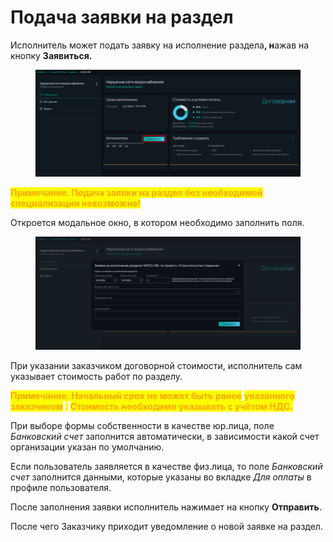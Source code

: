 # Подача заявки на раздел

Исполнитель может подать заявку на исполнение раздел&#x430;**, н**ажав на кнопку **Заявиться.**

<figure><img src="../../.gitbook/assets/image (291).png" alt=""><figcaption></figcaption></figure>

<mark style="color:orange;">**Примечание. Подача заявки на раздел без необходимой специализации невозможна!**</mark>

Откроется модальное окно, в котором необходимо заполнить поля.

<figure><img src="../../.gitbook/assets/image (292).png" alt=""><figcaption></figcaption></figure>

При указании заказчиком договорной стоимости, исполнитель сам указывает стоимость работ по разделу.&#x20;

<mark style="color:orange;">**Примечание. Начальный срок не может быть ранее**</mark> <mark style="color:orange;">**указанного заказчиком**</mark> <mark style="color:orange;">.</mark> <mark style="color:orange;"></mark><mark style="color:orange;">**Стоимость необходимо указывать с учётом НДС.**</mark>

При выборе формы собственности в качестве юр.лица, поле _Банковский счет_ заполнится автоматически, в зависимости какой счет организации указан по умолчанию.&#x20;

Если пользователь заявляется в качестве физ.лица, то поле _Банковский счет_ заполнится данными, которые указаны во вкладке _Для оплаты_ в профиле пользователя.

После заполнения заявки исполнитель нажимает на кнопку **Отправить**.

После чего Заказчику приходит уведомление о новой заявке на раздел.
